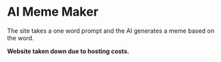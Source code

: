 # AI Meme Maker

The site takes a one word prompt and the AI generates a meme based on the word.

**Website taken down due to hosting costs.**
